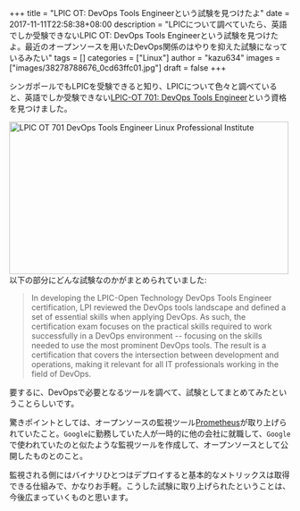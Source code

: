 +++
title = "LPIC OT: DevOps Tools Engineerという試験を見つけたよ"
date = 2017-11-11T22:58:38+08:00
description = "LPICについて調べていたら、英語でしか受験できないLPIC OT: DevOps Tools Engineerという試験を見つけたよ。最近のオープンソースを用いたDevOps関係のはやりを抑えた試験になっているみたい"
tags = []
categories = ["Linux"]
author = "kazu634"
images = ["images/38278788676_0cd63ffc01.jpg"]
draft = false
+++

シンガポールでもLPICを受験できると知り、LPICについて色々と調べていると、英語でしか受験できない[LPIC\-OT 701: DevOps Tools Engineer](http://www.lpi.org/our-certifications/lpic-ot-devops-overview)という資格を見つけました。

<a data-flickr-embed="true"  href="http://www.lpi.org/our-certifications/lpic-ot-devops-overview" title="LPIC OT 701  DevOps Tools Engineer   Linux Professional Institute"><img src="https://farm5.staticflickr.com/4556/38278788676_0cd63ffc01.jpg" width="500" height="273" alt="LPIC OT 701  DevOps Tools Engineer   Linux Professional Institute"></a><script async src="//embedr.flickr.com/assets/client-code.js" charset="utf-8"></script>
以下の部分にどんな試験なのかがまとめられていました:

> In developing the LPIC-Open Technology DevOps Tools Engineer certification, LPI reviewed the DevOps tools landscape and defined a set of essential skills when applying DevOps. As such, the certification exam focuses on the practical skills required to work successfully in a DevOps environment -- focusing on the skills needed to use the most prominent DevOps tools. The result is a certification that covers the intersection between development and operations, making it relevant for all IT professionals working in the field of DevOps.

要するに、DevOpsで必要となるツールを調べて、試験としてまとめてみたということらしいです。

驚きポイントとしては、オープンソースの監視ツール[Prometheus](https://prometheus.io/)が取り上げられていたこと。`Google`に勤務していた人が一時的に他の会社に就職して、`Google`で使われていたのと似たような監視ツールを作成して、オープンソースとして公開したものとのこと。

監視される側にはバイナリひとつはデプロイすると基本的なメトリックスは取得できる仕組みで、かなりお手軽。こうした試験に取り上げられたということは、今後広まっていくものと思います。


